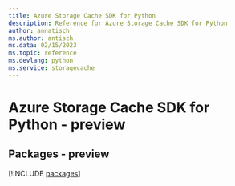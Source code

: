 ```yaml
---
title: Azure Storage Cache SDK for Python
description: Reference for Azure Storage Cache SDK for Python
author: annatisch
ms.author: antisch
ms.data: 02/15/2023
ms.topic: reference
ms.devlang: python
ms.service: storagecache
---
```

# Azure Storage Cache SDK for Python - preview
## Packages - preview
[!INCLUDE [packages](storage-cache-index.md)]